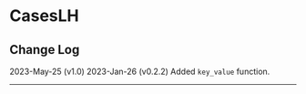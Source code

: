 # CasesLH

## Change Log

2023-May-25 (v1.0)
2023-Jan-26 (v0.2.2)
Added `key_value` function.

-----------------